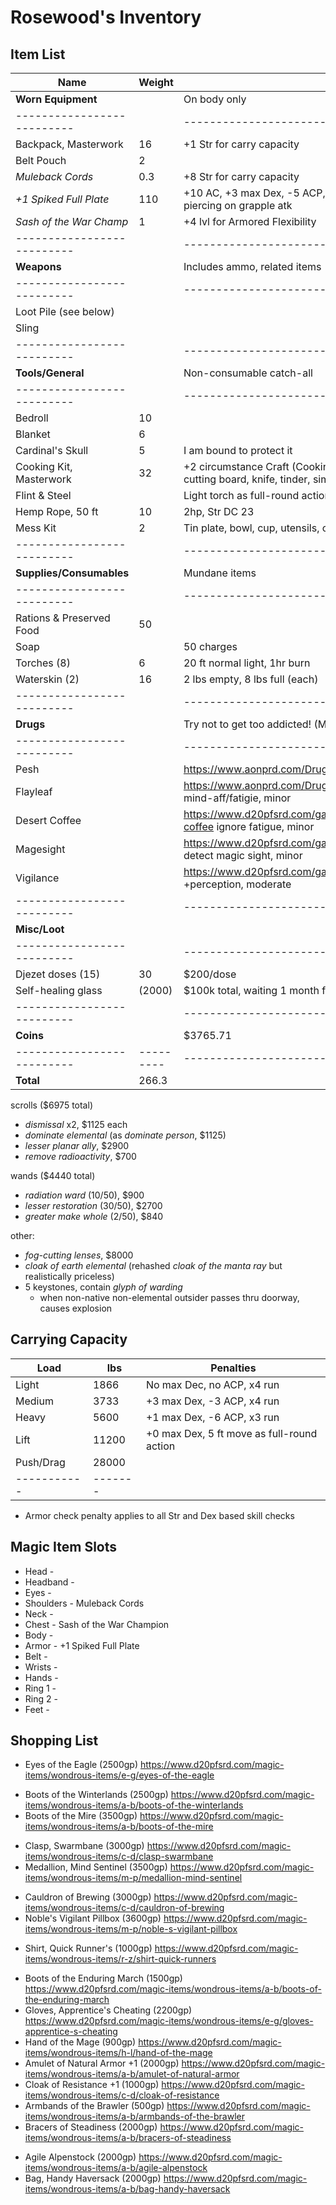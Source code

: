 # Rosewood's Inventory
## Item List
| Name                     | Weight  | Notes
|--------------------------|---------|--------------------------------
| **Worn Equipment**       |         | On body only
|--------------------------|         |--------------------------------
| Backpack, Masterwork     |    16   | +1 Str for carry capacity
| Belt Pouch               |     2   |
| *Muleback Cords*         |     0.3 | +8 Str for carry capacity
| *+1 Spiked Full Plate*   |   110   | +10 AC, +3 max Dex, -5 ACP, 35% ASFC, reduced speed, 1d8 + Str piercing on grapple atk
| *Sash of the War Champ*  |     1   | +4 lvl for Armored Flexibility
|--------------------------|         |--------------------------------
| **Weapons**              |         | Includes ammo, related items
|--------------------------|         |--------------------------------
| Loot Pile (see below)    |         |
| Sling                    |         |
|--------------------------|         |--------------------------------
| **Tools/General**        |         | Non-consumable catch-all
|--------------------------|         |--------------------------------
| Bedroll                  |    10   |
| Blanket                  |     6   |
| Cardinal's Skull         |     5   | I am bound to protect it
| Cooking Kit, Masterwork  |    32   | +2 circumstance Craft (Cooking); Pot & tripod, skillet, ladle, skewer, cutting board, knife, tinder, simple seasonings
| Flint & Steel            |         | Light torch as full-round action
| Hemp Rope, 50 ft         |    10   | 2hp, Str DC 23
| Mess Kit                 |     2   | Tin plate, bowl, cup, utensils, on leather loop
|--------------------------|         |--------------------------------
| **Supplies/Consumables** |         | Mundane items
|--------------------------|         |--------------------------------
| Rations & Preserved Food |    50   |
| Soap                     |         | 50 charges
| Torches (8)              |     6   | 20 ft normal light, 1hr burn
| Waterskin (2)            |    16   | 2 lbs empty, 8 lbs full (each)
|--------------------------|         |--------------------------------
| **Drugs**                |         | Try not to get too addicted! (Minor addictions barely matter)
|--------------------------|         |--------------------------------
| Pesh                     |         | https://www.aonprd.com/Drugs.aspx?ItemName=Pesh +Str, moderate
| Flayleaf                 |         | https://www.aonprd.com/Drugs.aspx?ItemName=Flayleaf +save vs mind-aff/fatigie, minor
| Desert Coffee            |         | https://www.d20pfsrd.com/gamemastering/afflictions/drugs/desert-coffee ignore fatigue, minor
| Magesight                |         | https://www.d20pfsrd.com/gamemastering/afflictions/drugs/magesight detect magic sight, minor
| Vigilance                |         | https://www.d20pfsrd.com/gamemastering/afflictions/drugs/vigilance +perception, moderate
|--------------------------|         |--------------------------------
| **Misc/Loot**            |         |
|--------------------------|         |--------------------------------
| Djezet doses (15)        |    30   | $200/dose
| Self-healing glass       | (2000)  | $100k total, waiting 1 month for transaction to go through
|--------------------------|         |--------------------------------
| **Coins**                |         | $3765.71
|--------------------------|---------|--------------------------------
| **Total**                |   266.3 |

scrolls ($6975 total)
- *dismissal* x2, $1125 each
- *dominate elemental* (as *dominate person*, $1125)
- *lesser planar ally*, $2900
- *remove radioactivity*, $700

wands ($4440 total)
- *radiation ward* (10/50), $900
- *lesser restoration* (30/50), $2700
- *greater make whole* (2/50), $840

other:
- *fog-cutting lenses*, $8000
- *cloak of earth elemental* (rehashed *cloak of the manta ray* but realistically priceless)
- 5 keystones, contain *glyph of warding*
    - when non-native non-elemental outsider passes thru doorway, causes explosion

## Carrying Capacity
| Load      |  lbs  | Penalties
|-----------|-------|------------
| Light     |  1866 | No max Dec, no ACP, x4 run
| Medium    |  3733 | +3 max Dex, -3 ACP, x4 run
| Heavy     |  5600 | +1 max Dex, -6 ACP, x3 run
| Lift      | 11200 | +0 max Dex, 5 ft move as full-round action
| Push/Drag | 28000 |
|-----------|-------|
* Armor check penalty applies to all Str and Dex based skill checks

## Magic Item Slots
- Head      -
- Headband  -
- Eyes      -
- Shoulders - Muleback Cords
- Neck      -
- Chest     - Sash of the War Champion
- Body      -
- Armor     - +1 Spiked Full Plate
- Belt      -
- Wrists    -
- Hands     -
- Ring 1    -
- Ring 2    -
- Feet      -

## Shopping List
- Eyes of the Eagle (2500gp) https://www.d20pfsrd.com/magic-items/wondrous-items/e-g/eyes-of-the-eagle
<!-- - Lens of Detection (3500gp) https://www.d20pfsrd.com/magic-items/wondrous-items/h-l/lens-of-detection -->
- Boots of the Winterlands (2500gp) https://www.d20pfsrd.com/magic-items/wondrous-items/a-b/boots-of-the-winterlands
- Boots of the Mire (3500gp) https://www.d20pfsrd.com/magic-items/wondrous-items/a-b/boots-of-the-mire
<!-- - Miser's Mask (3000gp) https://www.d20pfsrd.com/magic-items/wondrous-items/m-p/mask-miser-s -->
- Clasp, Swarmbane (3000gp) https://www.d20pfsrd.com/magic-items/wondrous-items/c-d/clasp-swarmbane
- Medallion, Mind Sentinel (3500gp) https://www.d20pfsrd.com/magic-items/wondrous-items/m-p/medallion-mind-sentinel
<!-- - Bag of Holding 1 (2500gp) https://www.d20pfsrd.com/magic-items/wondrous-items/a-b/bag-of-holding -->
- Cauldron of Brewing (3000gp) https://www.d20pfsrd.com/magic-items/wondrous-items/c-d/cauldron-of-brewing
- Noble's Vigilant Pillbox (3600gp) https://www.d20pfsrd.com/magic-items/wondrous-items/m-p/noble-s-vigilant-pillbox
<!-- - Pearly White Spindle, Cracked (3400gp) https://www.d20pfsrd.com/magic-items/wondrous-items/h-l/ioun-stones/pearly-white-spindle-ioun-stone -->
- Shirt, Quick Runner's (1000gp) https://www.d20pfsrd.com/magic-items/wondrous-items/r-z/shirt-quick-runners
<!-- - Boots of the Cat (1000gp) https://www.d20pfsrd.com/magic-items/wondrous-items/a-b/boots-of-the-cat -->
- Boots of the Enduring March (1500gp) https://www.d20pfsrd.com/magic-items/wondrous-items/a-b/boots-of-the-enduring-march
- Gloves, Apprentice's Cheating (2200gp) https://www.d20pfsrd.com/magic-items/wondrous-items/e-g/gloves-apprentice-s-cheating
- Hand of the Mage (900gp) https://www.d20pfsrd.com/magic-items/wondrous-items/h-l/hand-of-the-mage
- Amulet of Natural Armor +1 (2000gp) https://www.d20pfsrd.com/magic-items/wondrous-items/a-b/amulet-of-natural-armor
- Cloak of Resistance +1 (1000gp) https://www.d20pfsrd.com/magic-items/wondrous-items/c-d/cloak-of-resistance
- Armbands of the Brawler (500gp) https://www.d20pfsrd.com/magic-items/wondrous-items/a-b/armbands-of-the-brawler
- Bracers of Steadiness (2000gp) https://www.d20pfsrd.com/magic-items/wondrous-items/a-b/bracers-of-steadiness
<!-- - Traveler's Any-Tool (250gp) https://www.d20pfsrd.com/magic-items/wondrous-items/r-z/traveler-s-any-tool -->
- Agile Alpenstock (2000gp) https://www.d20pfsrd.com/magic-items/wondrous-items/a-b/agile-alpenstock
- Bag, Handy Haversack (2000gp) https://www.d20pfsrd.com/magic-items/wondrous-items/a-b/bag-handy-haversack
